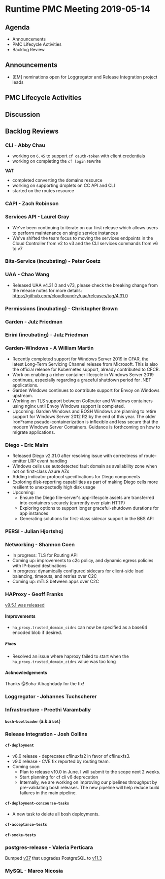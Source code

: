# Runtime PMC Meeting 2019-05-14

## Agenda

* Announcements
* PMC Lifecycle Activities
* Backlog Review


## Announcements

- [EM] nominations open for Loggregator and Release Integration project leads


## PMC Lifecycle Activities


## Discussion


## Backlog Reviews

### CLI - Abby Chau

- working on `6.45` to support `cf oauth-token` with client credentials
- working on completing the `cf login` rewrite

**VAT**

- completed converting the domains resource
- working on supporting droplets on CC API and CLI
- started on the routes resource


### CAPI - Zach Robinson


### Services API - Laurel Gray
- We've been continuing to iterate on our first release which allows users to perform maintenance on single service instances
- We've shifted the team focus to moving the services endpoints in the Cloud Controller from v2 to v3 and the CLI services commands from v6 to v7

### Bits-Service (incubating) - Peter Goetz


### UAA - Chao Wang
- Released UAA v4.31.0 and v73, please check the breaking change from the release notes for more details: https://github.com/cloudfoundry/uaa/releases/tag/4.31.0

### Permissions (incubating) - Christopher Brown


### Garden - Julz Friedman


### Eirini (incubating) - Julz Friedman


### Garden-Windows - A William Martin

- Recently completed support for Windows Server 2019 in CFAR, the latest Long-Term Servicing Channel release from Microsoft. This is also the official release for Kubernetes support, already contributed to CFCR.
- Work on enabling a richer container lifecycle in Windows Server 2019 continues, especially regarding a graceful shutdown period for .NET applications.
- Garden Windows continues to contribute support for Envoy on Windows upstream.
- Working on TLS support between GoRouter and Windows containers using nginx until Envoy Windows support is completed.
- Upcoming: Garden Windows and BOSH Windows are planning to retire support for Windows Server 2012 R2 by the end of this year. The older IronFrame pseudo-containerization is inflexible and less secure that the modern Windows Server Containers. Guidance is forthcoming on how to migrate applications.


### Diego - Eric Malm

- Released Diego v2.31.0 after resolving issue with correctness of route-emitter LRP event handling
- Windows cells use autodetected fault domain as availability zone when not on first-class Azure AZs
- Adding indicator protocol specifications for Diego components
- Exploring disk-reporting capabilities as part of making Diego cells more resilient to unexpectedly high disk usage
- Upcoming:
  - Ensure the Diego file-server's app-lifecycle assets are transferred into containers securely (currently over plain HTTP)
  - Exploring options to support longer graceful-shutdown durations for app instances
  - Generating solutions for first-class sidecar support in the BBS API


### PERSI - Julian Hjortshoj


### Networking - Shannon Coen

- In progress: TLS for Routing API
- Coming up: improvements to c2c policy, and dynamic egress policies with IP-based destinations
- In progress: dynamically configured sidecars for client-side load balancing, timeouts, and retries over C2C
- Coming up: mTLS between apps over C2C

### HAProxy - Geoff Franks

[v9.5.1 was released](https://github.com/cloudfoundry-incubator/haproxy-boshrelease/releases/tag/v9.5.1)

#### Improvements

- `ha_proxy.trusted_domain_cidrs` can now be specified as a base64 encoded blob if desired.

##### Fixes

- Resolved an issue where haproxy failed to start when the `ha_proxy.trusted_domain_cidrs` value was too long

#### Acknowledgements

Thanks @Soha-Albaghdady for the fix!

### Loggregator - Johannes Tuchscherer


### Infrastructure - Preethi Varambally

#### `bosh-bootloader` (a.k.a `bbl`)


### Release Integration - Josh Collins

#### `cf-deployment`
- v8.0 release - deprecates cflinuxfs2 in favor of cflinuxfs3.
- v9.0 release - CVE fix reported by routing team.
- Coming soon 
  - Plan to release v10.0 in June. I will submit to the scope next 2 weeks.
  - Start planning for cf cli v6 deprecation
  - Internally, we are working on improving our pipelines throughput by pre-validating bosh releases. The new pipeline will help reduce build failures in the main pipeline. 
 

#### `cf-deployment-concourse-tasks`
- A new task to delete all bosh deployments.

#### `cf-acceptance-tests`


#### `cf-smoke-tests`
 

### postgres-release - Valeria Perticara
Bumped [v37](https://github.com/cloudfoundry/postgres-release/releases/tag/v37) that upgrades PostgreSQL to [v11.3](https://www.postgresql.org/docs/11/release-11-3.html)


### MySQL - Marco Nicosia
